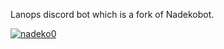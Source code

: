 Lanops discord bot which is a fork of Nadekobot.

[![nadeko0](https://cdn.discordapp.com/attachments/266240393639755778/281920716809699328/part1.png)](https://nadekobot.me)
